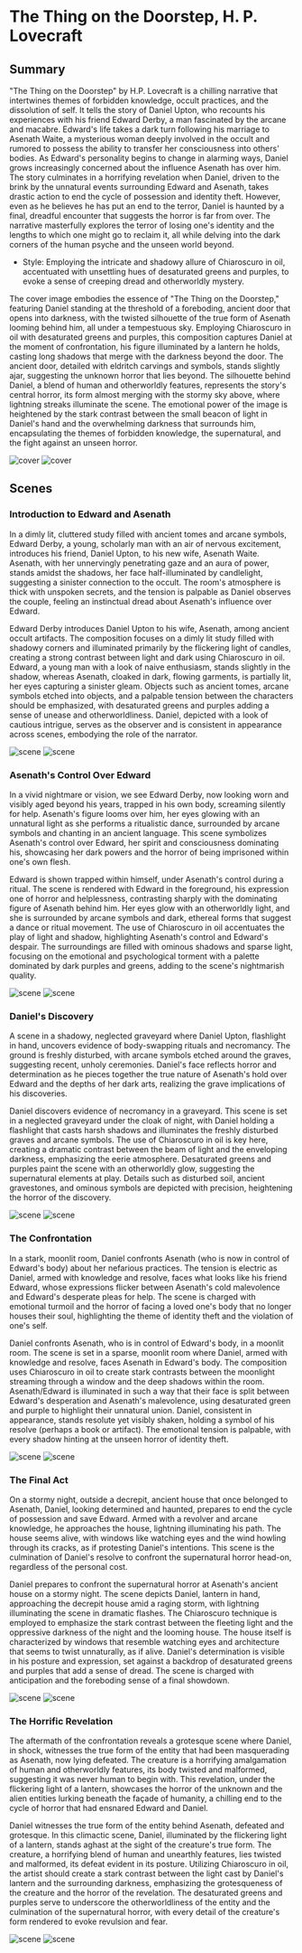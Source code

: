 # The Thing on the Doorstep, H. P. Lovecraft

## Summary

"The Thing on the Doorstep" by H.P. Lovecraft is a chilling narrative that intertwines themes of forbidden knowledge, occult practices, and the dissolution of self. It tells the story of Daniel Upton, who recounts his experiences with his friend Edward Derby, a man fascinated by the arcane and macabre. Edward's life takes a dark turn following his marriage to Asenath Waite, a mysterious woman deeply involved in the occult and rumored to possess the ability to transfer her consciousness into others' bodies. As Edward's personality begins to change in alarming ways, Daniel grows increasingly concerned about the influence Asenath has over him. The story culminates in a horrifying revelation when Daniel, driven to the brink by the unnatural events surrounding Edward and Asenath, takes drastic action to end the cycle of possession and identity theft. However, even as he believes he has put an end to the terror, Daniel is haunted by a final, dreadful encounter that suggests the horror is far from over. The narrative masterfully explores the terror of losing one's identity and the lengths to which one might go to reclaim it, all while delving into the dark corners of the human psyche and the unseen world beyond.

* Style: Employing the intricate and shadowy allure of Chiaroscuro in oil, accentuated with unsettling hues of desaturated greens and purples, to evoke a sense of creeping dread and otherworldly mystery.


The cover image embodies the essence of "The Thing on the Doorstep," featuring Daniel standing at the threshold of a foreboding, ancient door that opens into darkness, with the twisted silhouette of the true form of Asenath looming behind him, all under a tempestuous sky. Employing Chiaroscuro in oil with desaturated greens and purples, this composition captures Daniel at the moment of confrontation, his figure illuminated by a lantern he holds, casting long shadows that merge with the darkness beyond the door. The ancient door, detailed with eldritch carvings and symbols, stands slightly ajar, suggesting the unknown horror that lies beyond. The silhouette behind Daniel, a blend of human and otherworldly features, represents the story's central horror, its form almost merging with the stormy sky above, where lightning streaks illuminate the scene. The emotional power of the image is heightened by the stark contrast between the small beacon of light in Daniel's hand and the overwhelming darkness that surrounds him, encapsulating the themes of forbidden knowledge, the supernatural, and the fight against an unseen horror.

![cover](cover1a.webp)
![cover](cover1b.webp)

## Scenes

### Introduction to Edward and Asenath

In a dimly lit, cluttered study filled with ancient tomes and arcane symbols, Edward Derby, a young, scholarly man with an air of nervous excitement, introduces his friend, Daniel Upton, to his new wife, Asenath Waite. Asenath, with her unnervingly penetrating gaze and an aura of power, stands amidst the shadows, her face half-illuminated by candlelight, suggesting a sinister connection to the occult. The room's atmosphere is thick with unspoken secrets, and the tension is palpable as Daniel observes the couple, feeling an instinctual dread about Asenath's influence over Edward.

Edward Derby introduces Daniel Upton to his wife, Asenath, among ancient occult artifacts. The composition focuses on a dimly lit study filled with shadowy corners and illuminated primarily by the flickering light of candles, creating a strong contrast between light and dark using Chiaroscuro in oil. Edward, a young man with a look of naive enthusiasm, stands slightly in the shadow, whereas Asenath, cloaked in dark, flowing garments, is partially lit, her eyes capturing a sinister gleam. Objects such as ancient tomes, arcane symbols etched into objects, and a palpable tension between the characters should be emphasized, with desaturated greens and purples adding a sense of unease and otherworldliness. Daniel, depicted with a look of cautious intrigue, serves as the observer and is consistent in appearance across scenes, embodying the role of the narrator.

![scene](scene1a.webp)
![scene](scene1b.webp)

### Asenath's Control Over Edward

In a vivid nightmare or vision, we see Edward Derby, now looking worn and visibly aged beyond his years, trapped in his own body, screaming silently for help. Asenath's figure looms over him, her eyes glowing with an unnatural light as she performs a ritualistic dance, surrounded by arcane symbols and chanting in an ancient language. This scene symbolizes Asenath's control over Edward, her spirit and consciousness dominating his, showcasing her dark powers and the horror of being imprisoned within one's own flesh.

Edward is shown trapped within himself, under Asenath's control during a ritual. The scene is rendered with Edward in the foreground, his expression one of horror and helplessness, contrasting sharply with the dominating figure of Asenath behind him. Her eyes glow with an otherworldly light, and she is surrounded by arcane symbols and dark, ethereal forms that suggest a dance or ritual movement. The use of Chiaroscuro in oil accentuates the play of light and shadow, highlighting Asenath's control and Edward's despair. The surroundings are filled with ominous shadows and sparse light, focusing on the emotional and psychological torment with a palette dominated by dark purples and greens, adding to the scene's nightmarish quality.

![scene](scene2a.webp)
![scene](scene2b.webp)

### Daniel's Discovery

A scene in a shadowy, neglected graveyard where Daniel Upton, flashlight in hand, uncovers evidence of body-swapping rituals and necromancy. The ground is freshly disturbed, with arcane symbols etched around the graves, suggesting recent, unholy ceremonies. Daniel's face reflects horror and determination as he pieces together the true nature of Asenath's hold over Edward and the depths of her dark arts, realizing the grave implications of his discoveries.

Daniel discovers evidence of necromancy in a graveyard. This scene is set in a neglected graveyard under the cloak of night, with Daniel holding a flashlight that casts harsh shadows and illuminates the freshly disturbed graves and arcane symbols. The use of Chiaroscuro in oil is key here, creating a dramatic contrast between the beam of light and the enveloping darkness, emphasizing the eerie atmosphere. Desaturated greens and purples paint the scene with an otherworldly glow, suggesting the supernatural elements at play. Details such as disturbed soil, ancient gravestones, and ominous symbols are depicted with precision, heightening the horror of the discovery.

![scene](scene3a.webp)
![scene](scene3b.webp)

### The Confrontation

In a stark, moonlit room, Daniel confronts Asenath (who is now in control of Edward's body) about her nefarious practices. The tension is electric as Daniel, armed with knowledge and resolve, faces what looks like his friend Edward, whose expressions flicker between Asenath's cold malevolence and Edward's desperate pleas for help. The scene is charged with emotional turmoil and the horror of facing a loved one's body that no longer houses their soul, highlighting the theme of identity theft and the violation of one's self.

Daniel confronts Asenath, who is in control of Edward's body, in a moonlit room. The scene is set in a sparse, moonlit room where Daniel, armed with knowledge and resolve, faces Asenath in Edward's body. The composition uses Chiaroscuro in oil to create stark contrasts between the moonlight streaming through a window and the deep shadows within the room. Asenath/Edward is illuminated in such a way that their face is split between Edward's desperation and Asenath's malevolence, using desaturated green and purple to highlight their unnatural union. Daniel, consistent in appearance, stands resolute yet visibly shaken, holding a symbol of his resolve (perhaps a book or artifact). The emotional tension is palpable, with every shadow hinting at the unseen horror of identity theft.

![scene](scene4a.webp)
![scene](scene4b.webp)

### The Final Act

On a stormy night, outside a decrepit, ancient house that once belonged to Asenath, Daniel, looking determined and haunted, prepares to end the cycle of possession and save Edward. Armed with a revolver and arcane knowledge, he approaches the house, lightning illuminating his path. The house seems alive, with windows like watching eyes and the wind howling through its cracks, as if protesting Daniel's intentions. This scene is the culmination of Daniel's resolve to confront the supernatural horror head-on, regardless of the personal cost.

Daniel prepares to confront the supernatural horror at Asenath's ancient house on a stormy night. The scene depicts Daniel, lantern in hand, approaching the decrepit house amid a raging storm, with lightning illuminating the scene in dramatic flashes. The Chiaroscuro technique is employed to emphasize the stark contrast between the fleeting light and the oppressive darkness of the night and the looming house. The house itself is characterized by windows that resemble watching eyes and architecture that seems to twist unnaturally, as if alive. Daniel's determination is visible in his posture and expression, set against a backdrop of desaturated greens and purples that add a sense of dread. The scene is charged with anticipation and the foreboding sense of a final showdown.

![scene](scene5a.webp)
![scene](scene5b.webp)

### The Horrific Revelation

The aftermath of the confrontation reveals a grotesque scene where Daniel, in shock, witnesses the true form of the entity that had been masquerading as Asenath, now lying defeated. The creature is a horrifying amalgamation of human and otherworldly features, its body twisted and malformed, suggesting it was never human to begin with. This revelation, under the flickering light of a lantern, showcases the horror of the unknown and the alien entities lurking beneath the façade of humanity, a chilling end to the cycle of horror that had ensnared Edward and Daniel.

Daniel witnesses the true form of the entity behind Asenath, defeated and grotesque. In this climactic scene, Daniel, illuminated by the flickering light of a lantern, stands aghast at the sight of the creature's true form. The creature, a horrifying blend of human and unearthly features, lies twisted and malformed, its defeat evident in its posture. Utilizing Chiaroscuro in oil, the artist should create a stark contrast between the light cast by Daniel's lantern and the surrounding darkness, emphasizing the grotesqueness of the creature and the horror of the revelation. The desaturated greens and purples serve to underscore the otherworldliness of the entity and the culmination of the supernatural horror, with every detail of the creature's form rendered to evoke revulsion and fear.

![scene](scene6a.webp)
![scene](scene6b.webp)

